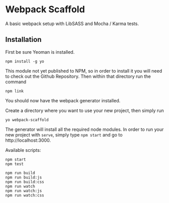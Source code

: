 # Webpack Scaffold

A basic webpack setup with LibSASS and Mocha / Karma tests.

## Installation

First be sure Yeoman is installed.

    npm install -g yo

This module not yet published to NPM, so in order to install it you will need to check out the Github Repository. Then within that directory run the command

    npm link

You should now have the webpack generator installed.

Create a directory where you want to use your new project, then simply run

    yo webpack-scaffold

The generator will install all the required node modules. In order to run your new project with `serve`, simply type `npm start` and go to http://localhost:3000.

Available scripts:

    npm start
    npm test

    npm run build
    npm run build:js
    npm run build:css
    npm run watch
    npm run watch:js
    npm run watch:css
